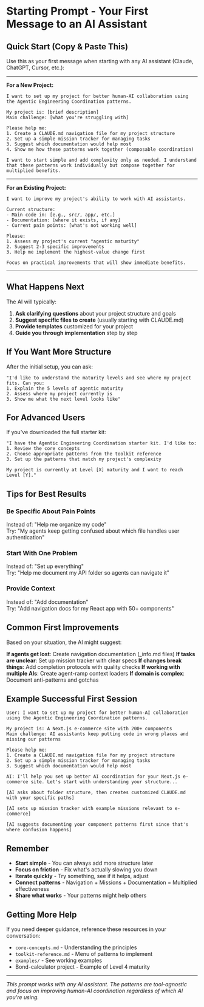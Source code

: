 # Starting Prompt - Your First Message to an AI Assistant

## Quick Start (Copy & Paste This)

Use this as your first message when starting with any AI assistant (Claude, ChatGPT, Cursor, etc.):

---

**For a New Project:**

```
I want to set up my project for better human-AI collaboration using the Agentic Engineering Coordination patterns.

My project is: [brief description]
Main challenge: [what you're struggling with]

Please help me:
1. Create a CLAUDE.md navigation file for my project structure
2. Set up a simple mission tracker for managing tasks
3. Suggest which documentation would help most
4. Show me how these patterns work together (composable coordination)

I want to start simple and add complexity only as needed. I understand that these patterns work individually but compose together for multiplied benefits.
```

---

**For an Existing Project:**

```
I want to improve my project's ability to work with AI assistants. 

Current structure:
- Main code in: [e.g., src/, app/, etc.]
- Documentation: [where it exists, if any]
- Current pain points: [what's not working well]

Please:
1. Assess my project's current "agentic maturity" 
2. Suggest 2-3 specific improvements
3. Help me implement the highest-value change first

Focus on practical improvements that will show immediate benefits.
```

---

## What Happens Next

The AI will typically:

1. **Ask clarifying questions** about your project structure and goals
2. **Suggest specific files to create** (usually starting with CLAUDE.md)
3. **Provide templates** customized for your project
4. **Guide you through implementation** step by step

## If You Want More Structure

After the initial setup, you can ask:

```
"I'd like to understand the maturity levels and see where my project fits. Can you:
1. Explain the 5 levels of agentic maturity
2. Assess where my project currently is
3. Show me what the next level looks like"
```

## For Advanced Users

If you've downloaded the full starter kit:

```
"I have the Agentic Engineering Coordination starter kit. I'd like to:
1. Review the core concepts
2. Choose appropriate patterns from the toolkit reference
3. Set up the patterns that match my project's complexity

My project is currently at Level [X] maturity and I want to reach Level [Y]."
```

## Tips for Best Results

### Be Specific About Pain Points
Instead of: "Help me organize my code"  
Try: "My agents keep getting confused about which file handles user authentication"

### Start With One Problem
Instead of: "Set up everything"  
Try: "Help me document my API folder so agents can navigate it"

### Provide Context
Instead of: "Add documentation"  
Try: "Add navigation docs for my React app with 50+ components"

## Common First Improvements

Based on your situation, the AI might suggest:

**If agents get lost**: Create navigation documentation (_info.md files)
**If tasks are unclear**: Set up mission tracker with clear specs
**If changes break things**: Add completion protocols with quality checks
**If working with multiple AIs**: Create agent-ramp context loaders
**If domain is complex**: Document anti-patterns and gotchas

## Example Successful First Session

```
User: I want to set up my project for better human-AI collaboration using the Agentic Engineering Coordination patterns.

My project is: A Next.js e-commerce site with 200+ components
Main challenge: AI assistants keep putting code in wrong places and missing our patterns

Please help me:
1. Create a CLAUDE.md navigation file for my project structure
2. Set up a simple mission tracker for managing tasks
3. Suggest which documentation would help most

AI: I'll help you set up better AI coordination for your Next.js e-commerce site. Let's start with understanding your structure...

[AI asks about folder structure, then creates customized CLAUDE.md with your specific paths]

[AI sets up mission tracker with example missions relevant to e-commerce]

[AI suggests documenting your component patterns first since that's where confusion happens]
```

## Remember

- **Start simple** - You can always add more structure later
- **Focus on friction** - Fix what's actually slowing you down
- **Iterate quickly** - Try something, see if it helps, adjust
- **Connect patterns** - Navigation + Missions + Documentation = Multiplied effectiveness
- **Share what works** - Your patterns might help others

## Getting More Help

If you need deeper guidance, reference these resources in your conversation:
- `core-concepts.md` - Understanding the principles
- `toolkit-reference.md` - Menu of patterns to implement  
- `examples/` - See working examples
- Bond-calculator project - Example of Level 4 maturity

---

*This prompt works with any AI assistant. The patterns are tool-agnostic and focus on improving human-AI coordination regardless of which AI you're using.*